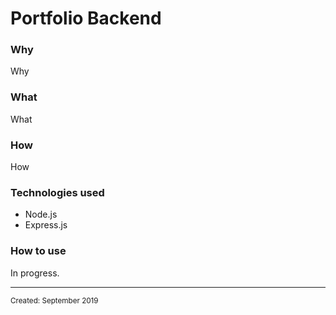 <html>
<body>
<h1 class="title">Portfolio Backend</h1>
<h3 class="why">Why</h3>
<p class="why">Why</p>
<h3 class="what">What</h3>
<p class="what">What</p>
<h3 class="how">How</h3>
<p class="how">How</p>
<h3 class="technologies">Technologies used</h3>
<ul class="technologies">
  <li class="technologies" hover="Node.js">Node.js</li>
  <li class="technologies" hover="Express.js">Express.js</li>
</ul>
<h3 class="usage">How to use</h3>
<p class="usage">In progress.</p>
<hr>
<small class="created">Created: September 2019</small>
</body>
</html>